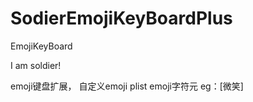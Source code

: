 # SodierEmojiKeyBoardPlus
EmojiKeyBoard


I am soldier!

emoji键盘扩展， 自定义emoji plist
emoji字符元 eg：[微笑]
